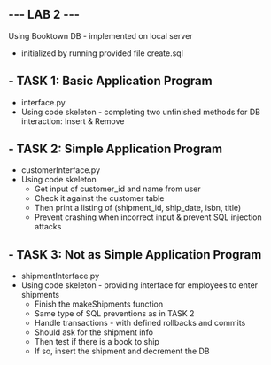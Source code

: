 ## --- LAB 2 ---

Using Booktown DB - implemented on local server
  - initialized by running provided file create.sql
  
## - TASK 1: Basic Application Program
  - interface.py
  - Using code skeleton - completing two unfinished methods for DB interaction: Insert & Remove
        
## - TASK 2: Simple Application Program
  - customerInterface.py
  - Using code skeleton
      - Get input of customer_id and name from user
      - Check it against the customer table
      - Then print a listing of (shipment_id, ship_date, isbn, title)
      - Prevent crashing when incorrect input & prevent SQL injection attacks

## - TASK 3: Not as Simple Application Program
  - shipmentInterface.py
  - Using code skeleton - providing interface for employees to enter shipments
      - Finish the makeShipments function
      - Same type of SQL preventions as in TASK 2
      - Handle transactions - with defined rollbacks and commits
      - Should ask for the shipment info
      - Then test if there is a book to ship
      - If so, insert the shipment and decrement the DB

